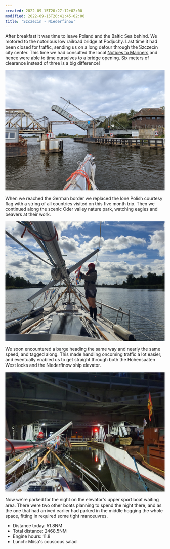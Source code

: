 ```yaml
---
created: 2022-09-15T20:27:12+02:00
modified: 2022-09-15T20:41:45+02:00
title: 'Szczecin - Niederfinow'
---
```


After breakfast it was time to leave Poland and the Baltic Sea behind. We motored to the notorious low railroad bridge at Podjuchy. Last time it had been closed for traffic, sending us on a long detour through the Szczecin city center. This time we had consulted the local [Notices to Mariners](https://szczecin.wody.gov.pl/komunikaty-nawigacyjne/114-nieprzypisany/1311-navigation-announcements-2023) and hence were able to time ourselves to a bridge opening. Six meters of clearance instead of three is a big difference!

![Image](../2022/052d87552093797fbdc37f0b877b26c0.jpg) 

When we reached the German border we replaced the lone Polish courtesy flag with a string of all countries visited on this five month trip. Then we continued along the scenic Oder valley nature park, watching eagles and beavers at their work.

![Image](../2022/e881de10fbb9b8927f0a6237e7490121.jpg) 

We soon encountered a barge heading the same way and nearly the same speed, and tagged along. This made handling oncoming traffic a lot easier, and eventually enabled us to get straight through both the Hohensaaten West locks and the Niederfinow ship elevator.

![Image](../2022/36d075c4239bdaf093917bac2e9b3636.jpg) 

Now we're parked for the night on the elevator's upper sport boat waiting area. There were two other boats planning to spend the night there, and as the one that had arrived earlier had parked in the middle hogging the whole space, fitting in required some tight manoeuvres.

* Distance today: 51.8NM
* Total distance: 2468.5NM
* Engine hours: 11.8
* Lunch: Miisa's couscous salad

